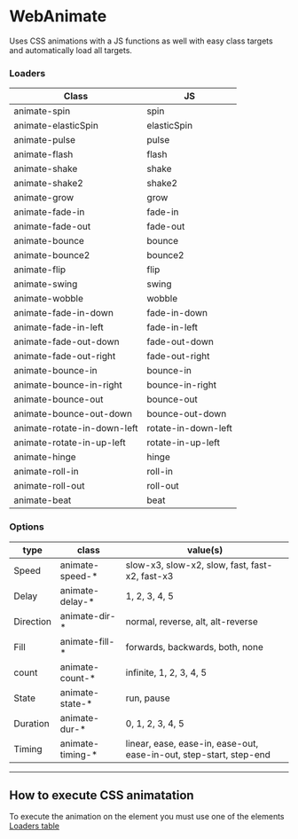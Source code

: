 # WebAnimate
Uses CSS animations with a JS functions as well with easy class targets and automatically load all targets.

### Loaders

| Class | JS |
| --- | --- |
| animate-spin | spin |
| animate-elasticSpin | elasticSpin |
| animate-pulse | pulse |
| animate-flash | flash |
| animate-shake | shake |
| animate-shake2 | shake2 |
| animate-grow | grow |
| animate-fade-in | fade-in |
| animate-fade-out | fade-out |
| animate-bounce | bounce |
| animate-bounce2 | bounce2 |
| animate-flip | flip |
| animate-swing | swing |
| animate-wobble | wobble |
| animate-fade-in-down | fade-in-down |
| animate-fade-in-left | fade-in-left |
| animate-fade-out-down | fade-out-down |
| animate-fade-out-right | fade-out-right |
| animate-bounce-in | bounce-in |
| animate-bounce-in-right | bounce-in-right |
| animate-bounce-out | bounce-out |
| animate-bounce-out-down | bounce-out-down |
| animate-rotate-in-down-left | rotate-in-down-left |
| animate-rotate-in-up-left | rotate-in-up-left |
| animate-hinge | hinge |
| animate-roll-in | roll-in |
| animate-roll-out | roll-out |
| animate-beat | beat |

### Options
| type | class | value(s) |
| ---- | ----- | ------ |
| Speed | animate-speed-* | slow-x3, slow-x2, slow, fast, fast-x2, fast-x3|
| Delay | animate-delay-* | 1, 2, 3, 4, 5 |
| Direction | animate-dir-* | normal, reverse, alt, alt-reverse |
| Fill | animate-fill-* | forwards, backwards, both, none |
| count | animate-count-* | infinite, 1, 2, 3, 4, 5 |
| State | animate-state-* | run, pause |
| Duration | animate-dur-* | 0, 1, 2, 3, 4, 5 |
| Timing | animate-timing-* | linear, ease, ease-in, ease-out, ease-in-out, step-start, step-end |

***

## How to execute CSS animatation
To execute the animation on the element you must use one of the elements [Loaders table](#loaders)

